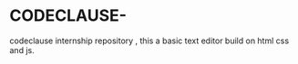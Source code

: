 # CODECLAUSE-
codeclause internship repository , this a basic text editor build on html css and js.

